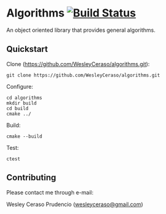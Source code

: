# Algorithms [![Build Status](https://travis-ci.org/WesleyCeraso/algorithms.svg)](https://travis-ci.org/WesleyCeraso/algorithms)

An object oriented library that provides general algorithms.

## Quickstart
Clone (https://github.com/WesleyCeraso/algorithms.git):

	git clone https://github.com/WesleyCeraso/algorithms.git

Configure:

	cd algorithms
	mkdir build
	cd build
	cmake ../

Build:

	cmake --build

Test:

    ctest

## Contributing

Please contact me through e-mail:

Wesley Ceraso Prudencio (wesleyceraso@gmail.com)

